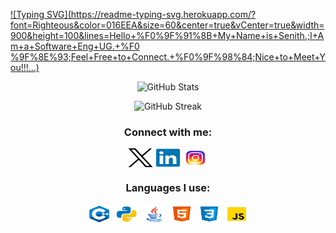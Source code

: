 <!--
**SenithVijayantha/SenithVijayantha** is a ✨ _special_ ✨ repository because its `README.md` (this file) appears on your GitHub profile.

Here are some ideas to get you started:

- 🔭 I’m currently working on ...
- 🌱 I’m currently learning ...
- 👯 I’m looking to collaborate on ...
- 🤔 I’m looking for help with ...
- 💬 Ask me about ...
- 📫 How to reach me: ...
- 😄 Pronouns: ...
- ⚡ Fun fact: ...
-->

<!--[![MasterHead](https://github.com/SenithVijayantha/SenithVijayantha/blob/main/banner%20(1).png?raw=true)](https://github.com/SenithVijayantha)-->

<!-- [![Anurag's GitHub stats](https://github-readme-stats.vercel.app/api?username=SenithVijayantha&show_icons=true&theme=radical&layout=donut)](https://github.com/anuraghazra/github-readme-stats) -->

[![Typing SVG](https://readme-typing-svg.herokuapp.com/?font=Righteous&color=016EEA&size=60&center=true&vCenter=true&width=900&height=100&lines=Hello+%F0%9F%91%8B+My+Name+is+Senith.;I+Am+a+Software+Eng+UG.+%F0 %9F%8E%93;Feel+Free+to+Connect.+%F0%9F%98%84;Nice+to+Meet+You!!!...)](https://github.com/SenithVijayantha)

<p align="center">
  <img src="https://github-readme-stats.vercel.app/api?username=SenithVijayantha&show_icons=true&theme=radical&layout=donut" alt="GitHub Stats">
</p>

<p align="center">
  <img src="https://github-readme-streak-stats.herokuapp.com?user=SenithVijayantha&theme=radical&border_radius=4.2" alt="GitHub Streak">
</p>

<h3 align="center">Connect with me:</h3>
<p align="center">
<a href="https://twitter.com/SenithSV" target="blank"><img align="center" src="https://raw.githubusercontent.com/devicons/devicon/55609aa5bd817ff167afce0d965585c92040787a/icons/twitter/twitter-original.svg" alt="" height="30" width="40" /></a>
<a href="https://www.linkedin.com/in/senith-vijayantha-380974260/" target="blank"><img align="center" src="https://raw.githubusercontent.com/devicons/devicon/55609aa5bd817ff167afce0d965585c92040787a/icons/linkedin/linkedin-original.svg" alt="" height="30" width="40" /></a>
<a href="https://www.instagram.com/master_senith/" target="blank"><img align="center" src="https://raw.githubusercontent.com/SenithVijayantha/SenithVijayantha/51b90a9834081cf801386de284fdf12811aef4bb/icons8-instagram.svg" alt="" height="30" width="40" /></a>
<!-- <a href="your link" target="blank"><img align="center" src="https://cdn.jsdelivr.net/npm/simple-icons@3.0.1/icons/youtube.svg" alt="" height="30" width="40" /></a> -->
</p>

<h3 align="center">Languages I use:</h3>
<p align="center">
<a href="" target="blank"><img align="center" src="https://raw.githubusercontent.com/SenithVijayantha/SenithVijayantha/9c0f9e6cf55396740563d735b395a45ac968cf69/icons8-c%2B%2B.svg" alt="" height="30" width="40" /></a>
<a href="" target="blank"><img align="center" src="https://raw.githubusercontent.com/SenithVijayantha/SenithVijayantha/9c0f9e6cf55396740563d735b395a45ac968cf69/icons8-python.svg" alt="" height="30" width="40" /></a>
<a href="" target="blank"><img align="center" src="https://raw.githubusercontent.com/SenithVijayantha/SenithVijayantha/9c0f9e6cf55396740563d735b395a45ac968cf69/icons8-java.svg" alt="" height="30" width="40" /></a>
<a href="" target="blank"><img align="center" src="https://raw.githubusercontent.com/SenithVijayantha/SenithVijayantha/9c0f9e6cf55396740563d735b395a45ac968cf69/icons8-html.svg" alt="" height="30" width="40" /></a>
<a href="" target="blank"><img align="center" src="https://raw.githubusercontent.com/SenithVijayantha/SenithVijayantha/9c0f9e6cf55396740563d735b395a45ac968cf69/icons8-css.svg" alt="" height="30" width="40" /></a>
<a href="" target="blank"><img align="center" src="https://raw.githubusercontent.com/SenithVijayantha/SenithVijayantha/9c0f9e6cf55396740563d735b395a45ac968cf69/icons8-javascript.svg" alt="" height="30" width="40" /></a>

<!--[![trophy](https://github-profile-trophy.vercel.app/?username=SenithVijayantha&theme=onedark&row=2&column=3)](https://github.com/ryo-ma/github-profile-trophy)-->

